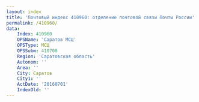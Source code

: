 ```yaml
---
layout: index
title: 'Почтовый индекс 410960: отделение почтовой связи Почты России'
permalink: /410960/
data:
    Index: 410960
    OPSName: 'Саратов МСЦ'
    OPSType: МСЦ
    OPSSubm: 410700
    Region: 'Саратовская область'
    Autonom: ''
    Area: ''
    City: Саратов
    City1: ''
    ActDate: '20160701'
    IndexOld: ''
---
```

